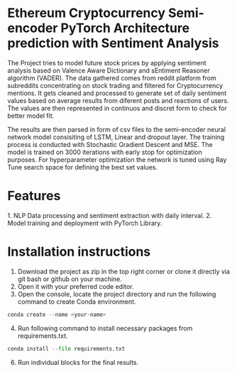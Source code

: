 <h1>Ethereum Cryptocurrency Semi-encoder PyTorch Architecture prediction with Sentiment Analysis</h1>

The Project tries to model future stock prices by applying sentiment analysis based on Valence Aware Dictionary and sEntiment Reasoner algorithm (VADER). 
The data gathered comes from reddit platform from subreddits concentrating on stock trading and filtered for Cryptocurrency mentions. 
It gets cleaned and processed to generate set of daily sentiment values based on average results from diferent posts and reactions of users. 
The values are then represented in continuos and discret form to check for better model fit.

The results are then parsed in form of csv files to the semi-encoder neural network model consisiting of LSTM, Linear and dropout layer.
The training process is conducted with Stochastic Gradient Descent and MSE. The model is trained on 3000 iterations with early stop for optimization purposes.
For hyperparameter optimization the network is tuned using Ray Tune search space for defining the best set values.

<h1>Features</h1>
1. NLP Data processing and sentiment extraction with daily interval.
2. Model training and deployment with PyTorch Library.

<h1>Installation instructions</h1>

1. Download the project as zip in the top right corner or clone it directly via git bash or github on your machine.
2. Open it with your preferred code editor.
3. Open the console, locate the project directory and run the following command to create Conda environment.

```python
conda create --name <your-name>
```

4. Run following command to install necessary packages from requirements.txt.

```python
conda install --file requirements.txt
```
   
6. Run individual blocks for the final results.
